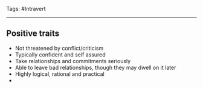 Tags: #Intravert

---
## Positive traits
- Not threatened by conflict/criticism
- Typically confident and self assured
- Take relationships and commitments seriously
- Able to leave bad relationships, though they may dwell on it later
- Highly logical, rational and practical
- 